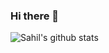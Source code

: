 ### Hi there 👋

<!--
**iamsahil1910/iamsahil1910** is a ✨ _special_ ✨ repository because its `README.md` (this file) appears on your GitHub profile.

Here are some ideas to get you started:

- 🔭 I’m currently working on my skills and making personal Projects.
- 🌱 I’m currently learning JavaScript and TypeScript.
- 👯 I’m looking to collaborate on [Covid19stats](https://github.com/iamsahil1910/covid19stats)
- 📫 How to reach me: iamsahil1910@gmail.com or [Facebook](https://facebook.com/iamsahil1910)
- ⚡ Fun fact: If you ask me to go on a Trek, I'm always ready.
-->

![Sahil's github stats](https://github-readme-stats.vercel.app/api?username=iamsahil1910&show_icons=true)

